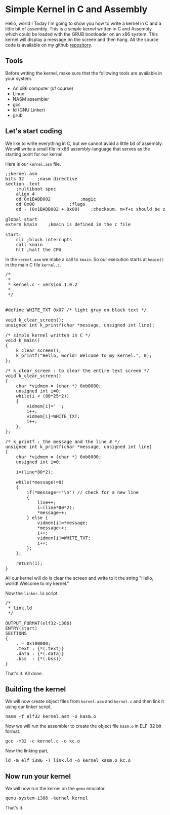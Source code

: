 Simple Kernel in C and Assembly
===============================

Hello, world ! Today I'm going to show you how to write a kernel in C and a little bit of assembly. This is a simple kernel written in C and Assembly which could be loaded with the GRUB bootloader on an x86 system. This kernel will
display a message on the screen and then hang. All the source code is available on my github [repository](https://github.com/debashisbarman/Simple-Kernel-in-C-and-Assembly).

## Tools
Before writing the kernel, make sure that the following tools are available in your system.
<ul>
<li>An x86 computer (of course)</li>
<li>Linux</li>
<li>NASM assembler</li>
<li>gcc</li>
<li>ld (GNU Linker)</li>
<li>grub</li>
</ul>

## Let's start coding
We like to write everything in C, but we cannot avoid a little bit of assembly. We will write a small file in x86
assembly-language that serves as the starting point for our kernel. 

Here is our <code>kernel.asm</code> file.
<pre>
;;kernel.asm
bits 32		;nasm directive
section .text
	;multiboot spec
	align 4
	dd 0x1BADB002			;magic
	dd 0x00				;flags
	dd - (0x1BADB002 + 0x00)	;checksum. m+f+c should be zero

global start
extern kmain	;kmain is defined in the c file

start:
	cli	;block interrupts
	call kmain
	hlt	;halt the CPU
</pre>

In the <code>kernel.asm</code> we make a call to <code>kmain</code>. So our execution starts at <code>kmain()</code> in the main C file <code>kernel.c</code>.

<pre>
/*
 *
 * kernel.c - version 1.0.2
 * 
 */


#define WHITE_TXT 0x07 /* light gray on black text */

void k_clear_screen();
unsigned int k_printf(char *message, unsigned int line);

/* simple kernel written in C */
void k_main() 
{
	k_clear_screen();
	k_printf("Hello, world! Welcome to my kernel.", 0);
};

/* k_clear_screen : to clear the entire text screen */
void k_clear_screen()
{
	char *vidmem = (char *) 0xb8000;
	unsigned int i=0;
	while(i < (80*25*2))
	{
		vidmem[i]=' ';
		i++;
		vidmem[i]=WHITE_TXT;
		i++;
	};
};

/* k_printf : the message and the line # */
unsigned int k_printf(char *message, unsigned int line)
{
	char *vidmem = (char *) 0xb8000;
	unsigned int i=0;

	i=(line*80*2);

	while(*message!=0)
	{
		if(*message=='\n') // check for a new line
		{
			line++;
			i=(line*80*2);
			*message++;
		} else {
			vidmem[i]=*message;
			*message++;
			i++;
			vidmem[i]=WHITE_TXT;
			i++;
		};
	};

	return(1);
}
</pre>

All our kernel will do is clear the screen and write to it the string "Hello, world! Welcome to my kernel."

Now the <code>linker.ld</code> script.

<pre>
/*
 * link.ld
 */

OUTPUT_FORMAT(elf32-i386)
ENTRY(start)
SECTIONS
{
	. = 0x100000;
	.text : {*(.text)}
	.data : {*(.data)}
	.bss  : {*(.bss)}
}
</pre>

That's it. All done.

## Building the kernel
We will now create object files from <code>kernel.asm</code> and <code>kernel.c</code> and then link it using our linker script.

<pre>
nasm -f elf32 kernel.asm -o kasm.o
</pre>

Now we will run the assembler to create the object file <code>kasm.o</code> in ELF-32 bit format.

<pre>
gcc -m32 -c kernel.c -o kc.o
</pre>

Now the linking part,

<pre>
ld -m elf_i386 -T link.ld -o kernel kasm.o kc.o
</pre>

## Now run your kernel
We will now run the kernel on the <code>qemu</code> emulator.

<pre>
qemu-system-i386 -kernel kernel
</pre>

That's it.
